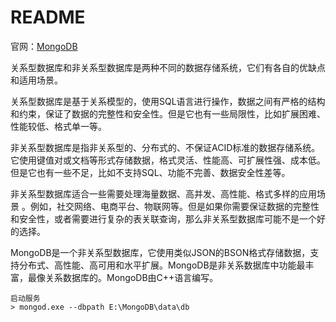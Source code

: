 # README

官网：[MongoDB](https://www.mongodb.com/)

关系型数据库和非关系型数据库是两种不同的数据存储系统，它们有各自的优缺点和适用场景。

关系型数据库是基于关系模型的，使用SQL语言进行操作，数据之间有严格的结构和约束，保证了数据的完整性和安全性。但是它也有一些局限性，比如扩展困难、性能较低、格式单一等。

非关系型数据库是指非关系型的、分布式的、不保证ACID标准的数据存储系统。它使用键值对或文档等形式存储数据，格式灵活、性能高、可扩展性强、成本低。但是它也有一些不足，比如不支持SQL、功能不完善、数据安全性差等。

非关系型数据库适合一些需要处理海量数据、高并发、高性能、格式多样的应用场景 。例如，社交网络、电商平台、物联网等。但是如果你需要保证数据的完整性和安全性，或者需要进行复杂的表关联查询，那么非关系型数据库可能不是一个好的选择。

MongoDB是一个非关系型数据库，它使用类似JSON的BSON格式存储数据，支持分布式、高性能、高可用和水平扩展。MongoDB是非关系数据库中功能最丰富，最像关系数据库的。MongoDB由C++语言编写。

```shell
启动服务
> mongod.exe --dbpath E:\MongoDB\data\db
```

